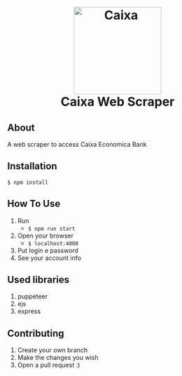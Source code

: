 <h1 align="center">
  <br>
  <a href="https://caixa.gov.br"><img src="https://user-images.githubusercontent.com/8952441/86315739-4fead280-bc01-11ea-8793-013a6ee0c6c2.jpg" alt="Caixa" width="200"></a>
  <br>
  Caixa Web Scraper
  <br>
</h1>

**About**
---

A web scraper to access Caixa Economica Bank

**Installation**
---
`$ npm install`

**How To Use**
---

1. Run
    + `$ npm run start`
2. Open your browser
    + `$ localhost:4000`
3. Put login e password
4. See your account info

**Used libraries**
---

1. puppeteer
2. ejs
3. express

**Contributing**
---

1. Create your own branch
2. Make the changes you wish
5. Open a pull request :)